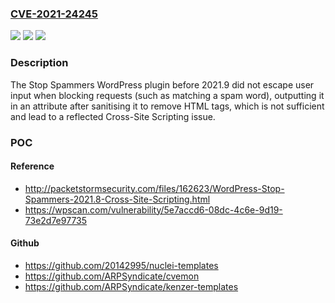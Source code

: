 ### [CVE-2021-24245](https://cve.mitre.org/cgi-bin/cvename.cgi?name=CVE-2021-24245)
![](https://img.shields.io/static/v1?label=Product&message=Stop%20Spammers&color=blue)
![](https://img.shields.io/static/v1?label=Version&message=2021.9%3C%202021.9%20&color=brighgreen)
![](https://img.shields.io/static/v1?label=Vulnerability&message=CWE-79%20Cross-site%20Scripting%20(XSS)&color=brighgreen)

### Description

The Stop Spammers WordPress plugin before 2021.9 did not escape user input when blocking requests (such as matching a spam word), outputting it in an attribute after sanitising it to remove HTML tags, which is not sufficient and lead to a reflected Cross-Site Scripting issue.

### POC

#### Reference
- http://packetstormsecurity.com/files/162623/WordPress-Stop-Spammers-2021.8-Cross-Site-Scripting.html
- https://wpscan.com/vulnerability/5e7accd6-08dc-4c6e-9d19-73e2d7e97735

#### Github
- https://github.com/20142995/nuclei-templates
- https://github.com/ARPSyndicate/cvemon
- https://github.com/ARPSyndicate/kenzer-templates

